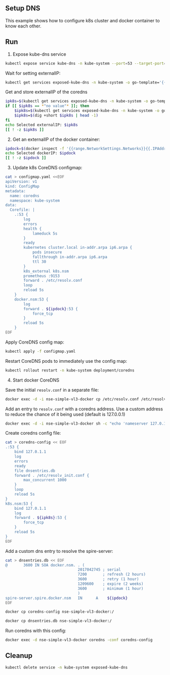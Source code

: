 ## Setup DNS

This example shows how to configure k8s cluster and docker container to know each other.

## Run

1. Expose kube-dns service

```bash
kubectl expose service kube-dns -n kube-system --port=53 --target-port=53 --protocol=TCP --name=exposed-kube-dns --type=LoadBalancer
```

Wait for setting externalIP:
```bash
kubectl get services exposed-kube-dns -n kube-system -o go-template='{{index (index (index (index .status "loadBalancer") "ingress") 0) "ip"}}'
```

Get and store externalIP of the coredns
```bash
ipk8s=$(kubectl get services exposed-kube-dns -n kube-system -o go-template='{{index (index (index (index .status "loadBalancer") "ingress") 0) "ip"}}')
if [[ $ipk8s == *"no value"* ]]; then
    $ipk8s=$(kubectl get services exposed-kube-dns -n kube-system -o go-template='{{index (index (index (index .status "loadBalancer") "ingress") 0) "hostname"}}')
    $ipk8s=$(dig +short $ipk8s | head -1)
fi
echo Selected externalIP: $ipk8s
[[ ! -z $ipk8s ]]
```

2. Get an externalIP of the docker container:
```bash
ipdock=$(docker inspect -f '{{range.NetworkSettings.Networks}}{{.IPAddress}}{{end}}' nse-simple-vl3-docker)
echo Selected dockerIP: $ipdock
[[ ! -z $ipdock ]]
```

3. Update k8s CoreDNS configmap:

```bash
cat > configmap.yaml <<EOF
apiVersion: v1
kind: ConfigMap
metadata:
  name: coredns
  namespace: kube-system
data:
  Corefile: |
    .:53 {
        log
        errors
        health {
            lameduck 5s
        }
        ready
        kubernetes cluster.local in-addr.arpa ip6.arpa {
            pods insecure
            fallthrough in-addr.arpa ip6.arpa
            ttl 30
        }
        k8s_external k8s.nsm
        prometheus :9153
        forward . /etc/resolv.conf
        loop
        reload 5s
    }
    docker.nsm:53 {
        log
        forward . ${ipdock}:53 {
            force_tcp
        }
        reload 5s
    }
EOF
```

Apply CoreDNS config map:

```bash
kubectl apply -f configmap.yaml
```

Restart CoreDNS pods to immediately use the config map:
```bash
kubectl rollout restart -n kube-system deployment/coredns
```

4. Start docker CoreDNS

Save the initial `resolv.conf` in a separate file:
```bash
docker exec -d -i nse-simple-vl3-docker cp /etc/resolv.conf /etc/resolv_init.conf
```

Add an entry to `resolv.conf` with a coredns address.
Use a custom address to reduce the chance of it being used (default is 127.0.0.1)
```bash
docker exec -d -i nse-simple-vl3-docker sh -c "echo 'nameserver 127.0.1.1' > /etc/resolv.conf"
```

Create coredns config file:
```bash
cat > coredns-config << EOF
.:53 {
    bind 127.0.1.1
    log
    errors
    ready
    file dnsentries.db
    forward . /etc/resolv_init.conf {
        max_concurrent 1000
    }
    loop
    reload 5s
}
k8s.nsm:53 {
    bind 127.0.1.1
    log
    forward . ${ipk8s}:53 {
        force_tcp
    }
    reload 5s
}
EOF
```

Add a custom dns entry to resolve the spire-server:
```bash
cat > dnsentries.db << EOF
@       3600 IN SOA docker.nsm. . (
                                2017042745 ; serial
                                7200       ; refresh (2 hours)
                                3600       ; retry (1 hour)
                                1209600    ; expire (2 weeks)
                                3600       ; minimum (1 hour)
                                )
spire-server.spire.docker.nsm   IN      A    ${ipdock}
EOF
```

```bash
docker cp coredns-config nse-simple-vl3-docker:/
```

```bash
docker cp dnsentries.db nse-simple-vl3-docker:/
```

Run coredns with this config:

```bash
docker exec -d nse-simple-vl3-docker coredns -conf coredns-config
```

## Cleanup

```bash
kubectl delete service -n kube-system exposed-kube-dns
```

